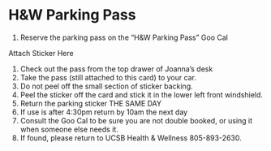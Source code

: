 # H&W Parking Pass

1. Reserve the parking pass on the “H&W Parking Pass” Goo Cal

Attach Sticker Here

1. Check out the pass from the top drawer of Joanna’s desk
2. Take the pass \(still attached to this card\) to your car.
3. Do not peel off the small section of sticker backing.
4. Peel the sticker off the card and stick it in the lower left front windshield.
5. Return the parking sticker THE SAME DAY
6. If use is after 4:30pm return by 10am the next day
7. Consult the Goo Cal to be sure you are not double booked, or using it when someone else needs it.
8. If found, please return to UCSB Health & Wellness 805-893-2630.


